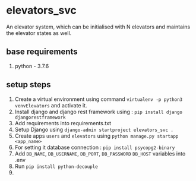 # elevators_svc
An elevator system, which can be initialised with N elevators and maintains the elevator states as well.

## base requirements
1. python - 3.7.6

## setup steps
1. Create a virtual environment using command `virtualenv -p python3 venvElevators` and activate it. 
2. Install django and django rest framework using : `pip install django djangorestframework`
3. Add requirements into requirements.txt
4. Setup Django using  `django-admin startproject elevators_svc .`
5. Create apps `users` and `elevators` using `python manage.py startapp <app_name>`
6. For setting it database connection : `pip install psycopg2-binary`
7. Add `DB_NAME`, `DB_USERNAME`, `DB_PORT`, `DB_PASSWORD` `DB_HOST` variables into .env
8. Run `pip install python-decouple`
9. 